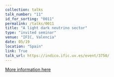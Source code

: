 ```yaml
---
collection: talks
talk_number: "11"
id_for_sorting: "0011"
permalink: /talks/0011
title: "A light dark neutrino sector" 
type: "invited seminar"
venue: "IFIC, Valencia"
date: 05/19
location: "Spain"
link: True 
talk_url: https://indico.ific.uv.es/event/3750/ 
---
```


[More information here](https://indico.ific.uv.es/event/3750/)
